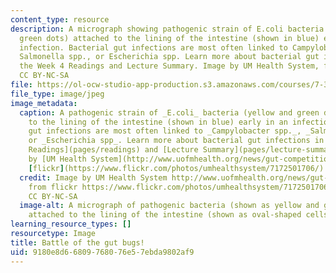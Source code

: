 ```yaml
---
content_type: resource
description: A micrograph showing pathogenic strain of E.coli bacteria (yellow and
  green dots) attached to the lining of the intestine (shown in blue) early in an
  infection. Bacterial gut infections are most often linked to Campylobacter spp.,
  Salmonella spp., or Escherichia spp. Learn more about bacterial gut infections in
  the Week 4 Readings and Lecture Summary. Image by UM Health System, from flickr.
  CC BY-NC-SA
file: https://ol-ocw-studio-app-production.s3.amazonaws.com/courses/7-347-living-dangerously-how-the-immune-system-maintains-peace-with-trillions-of-commensal-bacteria-while-preventing-pathogenic-invasions-fall-2015/9180e8d66809768076e57ebda9802af9_7-347f15.jpg
file_type: image/jpeg
image_metadata:
  caption: A pathogenic strain of _E.coli_ bacteria (yellow and green dots) attached
    to the lining of the intestine (shown in blue) early in an infection. Bacterial
    gut infections are most often linked to _Campylobacter spp._, _Salmonella spp.,_
    or _Escherichia spp_. Learn more about bacterial gut infections in the [Week 4
    Readings](pages/readings) and [Lecture Summary](pages/lecture-summaries). Image
    by [UM Health System](http://www.uofmhealth.org/news/gut-competition-5-10), from
    [flickr](https://www.flickr.com/photos/umhealthsystem/7172501706/). CC BY-NC-SA
  credit: Image by UM Health System http://www.uofmhealth.org/news/gut-competition-5-10
    from flickr https://www.flickr.com/photos/umhealthsystem/7172501706/in/photostream/
    CC BY-NC-SA
  image-alt: A micrograph of pathogenic bacteria (shown as yellow and green dots)
    attached to the lining of the intestine (shown as oval-shaped cells stained blue).
learning_resource_types: []
resourcetype: Image
title: Battle of the gut bugs!
uid: 9180e8d6-6809-7680-76e5-7ebda9802af9
---
```


